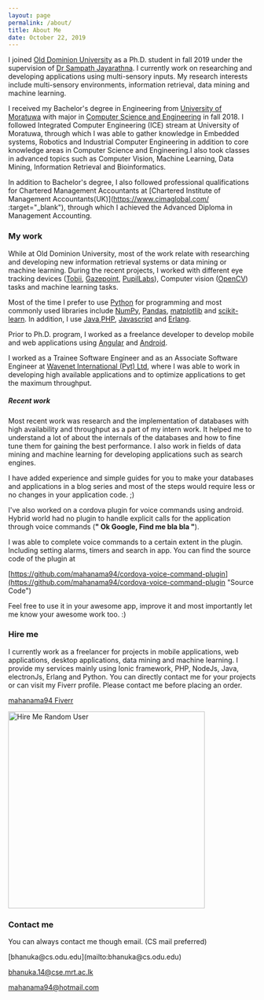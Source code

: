 ```yaml
---
layout: page
permalink: /about/
title: About Me
date: October 22, 2019
---
```



  I joined [Old Dominion University](https://odu.edu/) as a Ph.D. student in fall 2019
  under the supervision of [Dr Sampath Jayarathna](https://www.cs.odu.edu/~sampath/).
  I currently work on researching and developing applications using multi-sensory inputs.
  My research interests include multi-sensory environments, information retrieval,
  data mining and machine learning.

  I received my Bachelor's degree in Engineering from [University of Moratuwa](https://www.mrt.ac.lk/web/)
  with major in [Computer Science and Engineering](http://cse.mrt.ac.lk/) in fall 2018.
  I followed Integrated Computer Engineering (ICE) stream at University of Moratuwa,
  through which I was able to gather knowledge in Embedded systems, Robotics and
  Industrial Computer Engineering in addition to core knowledge areas in Computer Science
  and Engineering.I also took classes in advanced topics such as Computer Vision,
  Machine Learning, Data Mining, Information Retrieval and Bioinformatics.

  In addition to Bachelor's degree, I also followed professional qualifications for
  Chartered Management Accountants at [Chartered Institute of Management Accountants(UK)](https://www.cimaglobal.com/ :target="_blank"),
  through which I achieved the Advanced Diploma in Management Accounting.


### My work


  While at Old Dominion University, most of the work relate with researching and
  developing new information retrieval systems or data mining or machine learning.
  During the recent projects, I worked with different eye tracking devices
  ([Tobii](https://www.tobii.com/), [Gazepoint](https://www.gazept.com/),
  [PupilLabs](https://pupil-labs.com/)), Computer vision ([OpenCV](https://opencv.org/)) tasks
  and machine learning tasks.

  Most of the time I prefer to use [Python](https://www.python.org/) for programming
  and most commonly used libraries include [NumPy](https://numpy.org/), [Pandas](https://pandas.pydata.org/),
  [matplotlib](https://matplotlib.org/) and [scikit-learn](https://scikit-learn.org/stable/).
  In addition, I use [Java](java.com/en/),[PHP](https://www.php.net/), [Javascript](https://www.javascript.com/)
  and [Erlang](https://www.erlang.org/).

  Prior to Ph.D. program, I worked as a freelance developer to develop mobile and web
  applications using [Angular](https://angular.io/) and [Android](https://developer.android.com/).

  I worked as a Trainee Software Engineer and as an Associate Software Engineer at
  [Wavenet International (Pvt) Ltd](https://www.globalwavenet.com/), where I was able
  to work in developing high available applications and to optimize applications to get the maximum throughput.

##### Recent work

  Most recent work was research and the implementation of databases with high availability and throughput as
  a part of my intern work. It helped me to understand a lot of about the internals of the databases and how to fine tune
  them for gaining the best performance. I also work in fields of data mining and machine learning for developing
  applications such as search engines.

  I have added experience and simple guides for you to make your databases and applications in a blog series and most
  of the steps would require less or no changes in your application code. ;)

  I've also worked on a cordova plugin for voice commands using android.
  Hybrid world had no plugin to handle explicit calls for the application through
  voice commands (__" Ok Google, Find me bla bla "__).

  I was able to complete voice commands to a certain extent in the plugin. Including setting alarms, timers and search in app. You can find the
  source code of the plugin at

  [https://github.com/mahanama94/cordova-voice-command-plugin](https://github.com/mahanama94/cordova-voice-command-plugin "Source Code")

  Feel free to use it in your awesome app, improve it and most importantly let me know your awesome work too. :)

### Hire me

  I currently work as a freelancer for projects in mobile applications, web applications, desktop applications, data mining
  and machine learning. I provide my services mainly using Ionic framework, PHP, NodeJs, Java, electronJs, Erlang and Python.
  You can directly contact me for your projects or can visit my Fiverr profile. Please contact me before placing an order.

  [mahanama94 Fiverr](https://www.fiverr.com/mahanama94/)

 <img src="{{ site.baseurl }}/images/hire-me.jpeg" alt="Hire Me Random User" style="width: 400px;"/>



### Contact me

<p>

  You can always contact me though email. (CS mail preferred)

</p>
[bhanuka@cs.odu.edu](mailto:bhanuka@cs.odu.edu)

[bhanuka.14@cse.mrt.ac.lk](mailto:bhanuka.14@cse.mrt.ac.lk)

[mahanama94@hotmail.com](mailto:mahanama94@hotmail.com)
